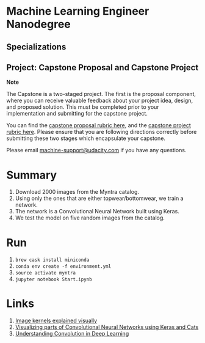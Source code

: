 # Machine Learning Engineer Nanodegree
## Specializations
## Project: Capstone Proposal and Capstone Project

**Note**

The Capstone is a two-staged project. The first is the proposal component, where you can receive valuable feedback about your project idea, design, and proposed solution. This must be completed prior to your implementation and submitting for the capstone project. 

You can find the [capstone proposal rubric here](https://review.udacity.com/#!/rubrics/410/view), and the [capstone project rubric here](https://review.udacity.com/#!/rubrics/108/view). Please ensure that you are following directions correctly before submitting these two stages which encapsulate your capstone.

Please email [machine-support@udacity.com](mailto:machine-support@udacity.com) if you have any questions.

# Summary

1. Download 2000 images from the Myntra catalog.
2. Using only the ones that are either topwear/bottomwear, we train a network.
3. The network is a Convolutional Neural Network built using Keras.
4. We test the model on five random images from the catalog.

# Run

1. `brew cask install miniconda`
2. `conda env create -f environment.yml`
3. `source activate myntra`
4. `jupyter notebook Start.ipynb`

# Links

1. [Image kernels explained visually](http://setosa.io/ev/image-kernels/)
2. [Visualizing parts of Convolutional Neural Networks using Keras and Cats](https://hackernoon.com/visualizing-parts-of-convolutional-neural-networks-using-keras-and-cats-5cc01b214e59)
3. [Understanding Convolution in Deep Learning](http://timdettmers.com/2015/03/26/convolution-deep-learning/)
